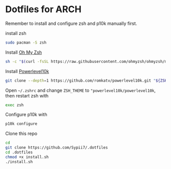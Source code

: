 # Dotfiles for ARCH

Remember to install and configure zsh and p10k manually first.

install zsh
```bash
sudo pacman -S zsh
```
Install [Oh My Zsh](https://ohmyz.sh/)
```bash
sh -c "$(curl -fsSL https://raw.githubusercontent.com/ohmyzsh/ohmyzsh/master/tools/install.sh)"
```
Install [Powerlevel10k](https://github.com/romkatv/powerlevel10k)
```bash
git clone --depth=1 https://github.com/romkatv/powerlevel10k.git "${ZSH_CUSTOM:-$HOME/.oh-my-zsh/custom}/themes/powerlevel10k"
```
Open `~/.zshrc` and change `ZSH_THEME` to `"powerlevel10k/powerlevel10k`, then restart zsh with
```bash
exec zsh
```
Configure p10k with
```bash
p10k configure
```

Clone this repo
```bash
cd
git clone https://github.com/Sypii7/.dotfiles
cd .dotfiles
chmod +x install.sh
./install.sh
```
